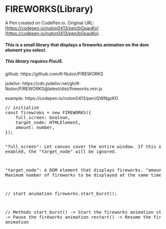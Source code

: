 # FIREWORKS(Library)

A Pen created on CodePen.io. Original URL: [https://codepen.io/nuton0413/pen/bGpaoKo](https://codepen.io/nuton0413/pen/bGpaoKo).

<h4>This is a small library that displays a fireworks animation on the dom element you select.</h4>
<h5>This library requires PixiJS.</h5>

<p>github: https://github.com/K-Nuton/FIREWORKS</p>
<p>jsdelivr: https://cdn.jsdelivr.net/gh/K-Nuton/FIREWORKS@latest/dist/fireworks.min.js</p>
<p>example: https://codepen.io/nuton0413/pen/QWNgzKO</p>
<pre>
// initialize
const firewroks = new FIREWORKS({
    full_screen: boolean, 
    target_node: HTMLElement,
    amount: number,
});

"full_screen":   Let canvas cover the entire window.
If this option is enabled, the "target_node" will be ignored.

"target_node":  A DOM element that displays fireworks.
"amount":  Maximum number of fireworks to be displayed at the same time.

// start animation
fireworks.start_burst();

// Methods
start_burst() -> Start the fireworks animation
stop() -> Pause the fireworks animation
restart() -> Resume the fireworks animation
</pre>


